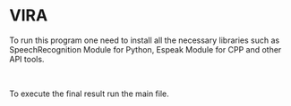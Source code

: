 # VIRA
<p> To run this program one need to install all the necessary libraries such as SpeechRecognition Module for Python, Espeak Module for CPP and other API tools. </p>
<br> 
<p>To execute the final result run the main file. </p>
